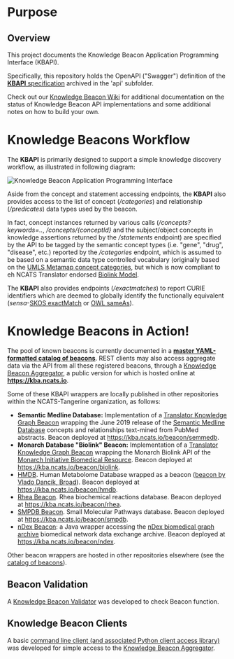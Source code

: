 # Purpose #

## Overview ##

This project documents the Knowledge Beacon Application Programming Interface (KBAPI). 

Specifically, this repository holds the OpenAPI ("Swagger") definition of the [**KBAPI** specification](https://github.com/NCATS-Tangerine/translator-knowledge-beacon/blob/master/api/knowledge-beacon-api.yaml) archived in the 'api' subfolder.

Check out our [Knowledge Beacon Wiki](https://github.com/NCATS-Tangerine/translator-knowledge-beacon/wiki) for additional documentation on the status of Knowledge Beacon API implementations and some additional notes on how to build your own.

# Knowledge Beacons Workflow

The **KBAPI** is primarily designed to support a simple knowledge discovery workflow, as illustrated in following diagram:

![Knowledge Beacon Application Programming Interface](https://github.com/NCATS-Tangerine/translator-knowledge-beacon/blob/master/docs/KBAPI_Workflow.png "Knowledge Beacon Workflow")

Aside from the concept and statement accessing endpoints, the **KBAPI** also provides access to the list of concept (*/categories*) and relationship (*/predicates*) data types used by the beacon. 

In fact, concept instances returned by various calls (*/concepts?keywords=..*, */concepts/{conceptId}* and the subject/object concepts in knowledge assertions returned by the */statements* endpoint) are specified by the API to be tagged by the semantic concept types (i.e. "gene", "drug", "disease", etc.) reported by the */categories* endpoint, which is assumed to be based on a semantic data type controlled vocabulary (originally based on the [UMLS Metamap concept categories](https://metamap.nlm.nih.gov/Docs/SemGroups_2013.txt), but which is now compliant to eh NCATS Translator endorsed [Biolink Model](https://biolink.github.io/biolink-model/).

The **KBAPI** also provides endpoints (*/exactmatches*) to report CURIE identifiers which are deemed to globally identify the functionally equivalent (*sensa*-[SKOS exactMatch](http://www.w3.org/2004/02/skos/core#exactMatch) or [OWL sameAs](https://www.w3.org/2002/07/owl)).

# Knowledge Beacons in Action!

The pool of known beacons is currently documented in a **[master YAML-formatted catalog of beacons](https://github.com/NCATS-Tangerine/translator-knowledge-beacon/blob/master/api/knowledge-beacon-list.yaml)**. REST clients may also access aggregate data via the API from all these registered beacons, through a [Knowledge Beacon Aggregator](https://github.com/NCATS-Tangerine/beacon-aggregator), a public version for which is hosted online at **https://kba.ncats.io**. 

Some of these KBAPI wrappers are locally published in other repositories within the NCATS-Tangerine organization, as follows:

* **Semantic Medline Database:** Implementation of a [Translator Knowledge Graph Beacon](https://github.com/NCATS-Tangerine/tkg-beacon) wrapping the June 2019 release of the [Semantic Medline Database](https://skr3.nlm.nih.gov/) concepts and relationships text-mined from PubMed abstracts. Beacon deployed at https://kba.ncats.io/beacon/semmedb.
* **Monarch Database "Biolink" Beacon:** Implementation of a [Translator Knowledge Graph Beacon](https://github.com/NCATS-Tangerine/tkg-beacon) wrapping the Monarch Biolink API of the [Monarch Initiative Biomedical Resource](https://monarchinitiative.org/). Beacon deployed at https://kba.ncats.io/beacon/biolink.
* [HMDB](http://www.hmdb.ca). Human Metabolome Database wrapped as a beacon ([beacon by Vlado Dancik, Broad](https://github.com/NCATS-Tangerine/HMDB-knowledge-beacon)). Beacon deployed at https://kba.ncats.io/beacon/hmdb.
* [Rhea Beacon](https://www.rhea-db.org/). Rhea biochemical reactions database. Beacon deployed at https://kba.ncats.io/beacon/rhea.
* [SMPDB Beacon](http://smpdb.ca). Small Molecular Pathways database. Beacon deployed at https://kba.ncats.io/beacon/smpdb.
* [nDex Beacon](https://github.com/NCATS-Tangerine/ndex-beacon): a Java wrapper accessing the [nDex biomedical graph archive](http://www.home.ndexbio.org/index/) biomedical network data exchange archive. Beacon deployed at https://kba.ncats.io/beacon/ndex.


Other beacon wrappers are hosted in other repositories elsewhere (see the [catalog of beacons](https://github.com/NCATS-Tangerine/translator-knowledge-beacon/blob/master/api/knowledge-beacon-list.yaml)).

## Beacon Validation ##

A [Knowledge Beacon Validator](https://github.com/NCATS-Tangerine/beacon-validator) was developed to check Beacon function.

## Knowledge Beacon Clients ##

A basic [command line client (and associated Python client access library)](https://github.com/NCATS-Tangerine/beacon-aggregator-client) was developed for simple access to the [Knowledge Beacon Aggregator](https://github.com/NCATS-Tangerine/beacon-aggregator). 



